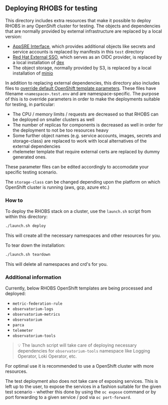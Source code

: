 ## Deploying RHOBS for testing

This directory includes extra resources that make it possible to deploy RHOBS in any OpenShift cluster for testing. The objects and dependencies that are normally provided by external infrastructure are replaced by a local version:
- [AppSRE Interface](https://gitlab.cee.redhat.com/service/app-interface/), which provides additional objects like secrets and service accounts is replaced by manifests in this `test` directory
- [Red Hat External SSO](https://sso.redhat.com/auth/realms/redhat-external), which serves as an OIDC provider, is replaced by a local installation of [dex](https://dexidp.io/)
- The object storage, normally provided by S3, is replaced by a local installation of [minio](https://min.io/)

In addition to replacing external dependencies, this directory also includes files to [override default OpenShift template parameters](https://docs.openshift.com/container-platform/4.9/openshift_images/using-templates.html#templates-cli-generating-list-of-objects_using-templates). These files have filename `<namespace>.test.env` and are namespace-specific. The purpose of this is to override parameters in order to make the deployments suitable for testing, in particular:
- The CPU / memory limits / requests are decreased so that RHOBS can be deployed on smaller clusters as well
- The number of replicas for components is decreased as well in order for the deployment to not be too resources heavy
- Some further object names (e.g. service accounts, images, secrets and storage-class) are replaced to work with local alternatives of the external dependencies
- rhelemeter template that require external certs are replaced by dummy generated ones.

These parameter files can be edited accordingly to accomodate your specific testing scenario.

The `storage-class` can be changed depending upon the platform on which OpenShift cluster is running (aws, gcp, azure etc.)
### How to
To deploy the RHOBS stack on a cluster, use the `launch.sh` script from within this directory: 

```bash
./launch.sh deploy
```

This will create all the necessary namespaces and other resources for you.

To tear down the installation:

```bash
./launch.sh teardown
```

This will delete all namespaces and crd's for you.

### Additional information
Currently, below RHOBS OpenShift templates are being processed and deployed:
- `metric-federation-rule`
- `observatorium-logs`
- `observatorium-metrics`
- `observatorium`
- `parca`
- `telemeter`
- `observatorium-tools` 
> :bulb: The launch script will take care of deploying necessary dependencies for `observatorium-tools` namespace like Logging Operator, Loki Operator, etc.

For optimal use it is recommended to use a OpenShift cluster with more resources.

The test deployment also does not take care of exposing services. This is left up to the user, to expose the services in a fashion suitable for the given test scenario - whether this done by using the `oc expose` command or by port forwarding to a given service / pod via `oc port-forward`.
